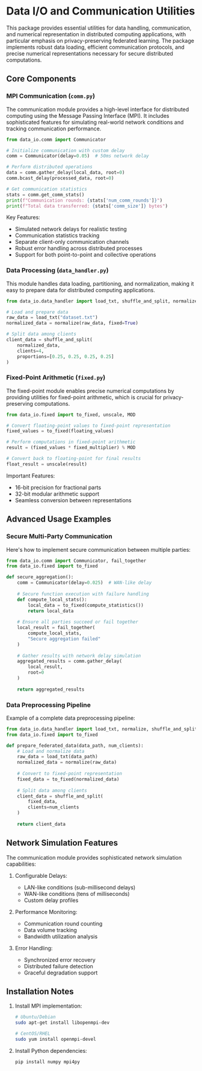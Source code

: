 # Data I/O and Communication Utilities

This package provides essential utilities for data handling, communication, and numerical representation in distributed computing applications, with particular emphasis on privacy-preserving federated learning. The package implements robust data loading, efficient communication protocols, and precise numerical representations necessary for secure distributed computations.

## Core Components

### MPI Communication (`comm.py`)

The communication module provides a high-level interface for distributed computing using the Message Passing Interface (MPI). It includes sophisticated features for simulating real-world network conditions and tracking communication performance.

```python
from data_io.comm import Communicator

# Initialize communication with custom delay
comm = Communicator(delay=0.05)  # 50ms network delay

# Perform distributed operations
data = comm.gather_delay(local_data, root=0)
comm.bcast_delay(processed_data, root=0)

# Get communication statistics
stats = comm.get_comm_stats()
print(f"Communication rounds: {stats['num_comm_rounds']}")
print(f"Total data transferred: {stats['comm_size']} bytes")
```

Key Features:
- Simulated network delays for realistic testing
- Communication statistics tracking
- Separate client-only communication channels
- Robust error handling across distributed processes
- Support for both point-to-point and collective operations

### Data Processing (`data_handler.py`)

This module handles data loading, partitioning, and normalization, making it easy to prepare data for distributed computing applications.

```python
from data_io.data_handler import load_txt, shuffle_and_split, normalize

# Load and prepare data
raw_data = load_txt("dataset.txt")
normalized_data = normalize(raw_data, fixed=True)

# Split data among clients
client_data = shuffle_and_split(
    normalized_data,
    clients=4,
    proportions=[0.25, 0.25, 0.25, 0.25]
)
```

### Fixed-Point Arithmetic (`fixed.py`)

The fixed-point module enables precise numerical computations by providing utilities for fixed-point arithmetic, which is crucial for privacy-preserving computations.

```python
from data_io.fixed import to_fixed, unscale, MOD

# Convert floating-point values to fixed-point representation
fixed_values = to_fixed(floating_values)

# Perform computations in fixed-point arithmetic
result = (fixed_values * fixed_multiplier) % MOD

# Convert back to floating-point for final results
float_result = unscale(result)
```

Important Features:
- 16-bit precision for fractional parts
- 32-bit modular arithmetic support
- Seamless conversion between representations

## Advanced Usage Examples

### Secure Multi-Party Communication

Here's how to implement secure communication between multiple parties:

```python
from data_io.comm import Communicator, fail_together
from data_io.fixed import to_fixed

def secure_aggregation():
    comm = Communicator(delay=0.025)  # WAN-like delay
    
    # Secure function execution with failure handling
    def compute_local_stats():
        local_data = to_fixed(compute_statistics())
        return local_data
    
    # Ensure all parties succeed or fail together
    local_result = fail_together(
        compute_local_stats,
        "Secure aggregation failed"
    )
    
    # Gather results with network delay simulation
    aggregated_results = comm.gather_delay(
        local_result,
        root=0
    )
    
    return aggregated_results

```

### Data Preprocessing Pipeline

Example of a complete data preprocessing pipeline:

```python
from data_io.data_handler import load_txt, normalize, shuffle_and_split
from data_io.fixed import to_fixed

def prepare_federated_data(data_path, num_clients):
    # Load and normalize data
    raw_data = load_txt(data_path)
    normalized_data = normalize(raw_data)
    
    # Convert to fixed-point representation
    fixed_data = to_fixed(normalized_data)
    
    # Split data among clients
    client_data = shuffle_and_split(
        fixed_data,
        clients=num_clients
    )
    
    return client_data
```

## Network Simulation Features

The communication module provides sophisticated network simulation capabilities:

1. Configurable Delays:
   - LAN-like conditions (sub-millisecond delays)
   - WAN-like conditions (tens of milliseconds)
   - Custom delay profiles

2. Performance Monitoring:
   - Communication round counting
   - Data volume tracking
   - Bandwidth utilization analysis

3. Error Handling:
   - Synchronized error recovery
   - Distributed failure detection
   - Graceful degradation support

## Installation Notes

1. Install MPI implementation:
   ```bash
   # Ubuntu/Debian
   sudo apt-get install libopenmpi-dev
   
   # CentOS/RHEL
   sudo yum install openmpi-devel
   ```

2. Install Python dependencies:
   ```bash
   pip install numpy mpi4py
   ```